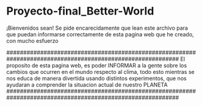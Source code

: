 # Proyecto-final_Better-World

¡Bienvenidos sean! Se pide encarecidamente que lean este archivo
para que puedan informarse correctamente de esta pagina web que
he creado, con mucho esfuerzo

###########################################################################################################
El proposito de esta pagina web, es poder INFORMAR a la gente
sobre los cambios que ocurren en el mundo respecto al clima, todo
esto mientras se nos educa de manera divertida usando distintos
experimentos, que nos ayudaran a comprender la situacion actual
de nuestro PLANETA
###########################################################################################################
